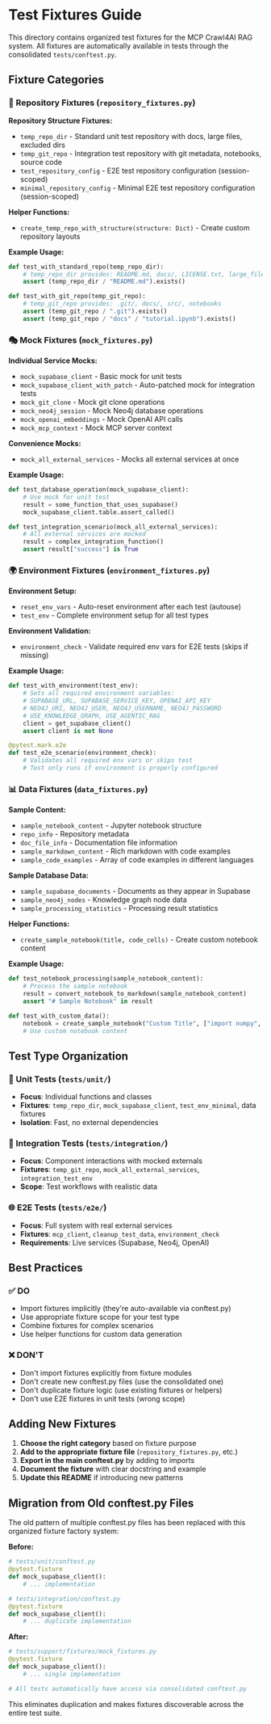 # Test Fixtures Guide

This directory contains organized test fixtures for the MCP Crawl4AI RAG system. All fixtures are automatically available in tests through the consolidated `tests/conftest.py`.

## Fixture Categories

### 📁 Repository Fixtures (`repository_fixtures.py`)

**Repository Structure Fixtures:**
- `temp_repo_dir` - Standard unit test repository with docs, large files, excluded dirs
- `temp_git_repo` - Integration test repository with git metadata, notebooks, source code
- `test_repository_config` - E2E test repository configuration (session-scoped)
- `minimal_repository_config` - Minimal E2E test repository configuration (session-scoped)

**Helper Functions:**
- `create_temp_repo_with_structure(structure: Dict)` - Create custom repository layouts

**Example Usage:**
```python
def test_with_standard_repo(temp_repo_dir):
    # temp_repo_dir provides: README.md, docs/, LICENSE.txt, large_file.md
    assert (temp_repo_dir / "README.md").exists()

def test_with_git_repo(temp_git_repo):
    # temp_git_repo provides: .git/, docs/, src/, notebooks
    assert (temp_git_repo / ".git").exists()
    assert (temp_git_repo / "docs" / "tutorial.ipynb").exists()
```

### 🎭 Mock Fixtures (`mock_fixtures.py`)

**Individual Service Mocks:**
- `mock_supabase_client` - Basic mock for unit tests
- `mock_supabase_client_with_patch` - Auto-patched mock for integration tests
- `mock_git_clone` - Mock git clone operations
- `mock_neo4j_session` - Mock Neo4j database operations
- `mock_openai_embeddings` - Mock OpenAI API calls
- `mock_mcp_context` - Mock MCP server context

**Convenience Mocks:**
- `mock_all_external_services` - Mocks all external services at once

**Example Usage:**
```python
def test_database_operation(mock_supabase_client):
    # Use mock for unit test
    result = some_function_that_uses_supabase()
    mock_supabase_client.table.assert_called()

def test_integration_scenario(mock_all_external_services):
    # All external services are mocked
    result = complex_integration_function()
    assert result["success"] is True
```

### 🌍 Environment Fixtures (`environment_fixtures.py`)

**Environment Setup:**
- `reset_env_vars` - Auto-reset environment after each test (autouse)
- `test_env` - Complete environment setup for all test types

**Environment Validation:**
- `environment_check` - Validate required env vars for E2E tests (skips if missing)

**Example Usage:**
```python
def test_with_environment(test_env):
    # Sets all required environment variables:
    # SUPABASE_URL, SUPABASE_SERVICE_KEY, OPENAI_API_KEY
    # NEO4J_URI, NEO4J_USER, NEO4J_USERNAME, NEO4J_PASSWORD
    # USE_KNOWLEDGE_GRAPH, USE_AGENTIC_RAG
    client = get_supabase_client()
    assert client is not None

@pytest.mark.e2e
def test_e2e_scenario(environment_check):
    # Validates all required env vars or skips test
    # Test only runs if environment is properly configured
```

### 📊 Data Fixtures (`data_fixtures.py`)

**Sample Content:**
- `sample_notebook_content` - Jupyter notebook structure
- `repo_info` - Repository metadata
- `doc_file_info` - Documentation file information  
- `sample_markdown_content` - Rich markdown with code examples
- `sample_code_examples` - Array of code examples in different languages

**Sample Database Data:**
- `sample_supabase_documents` - Documents as they appear in Supabase
- `sample_neo4j_nodes` - Knowledge graph node data
- `sample_processing_statistics` - Processing result statistics

**Helper Functions:**
- `create_sample_notebook(title, code_cells)` - Create custom notebook content

**Example Usage:**
```python
def test_notebook_processing(sample_notebook_content):
    # Process the sample notebook
    result = convert_notebook_to_markdown(sample_notebook_content)
    assert "# Sample Notebook" in result

def test_with_custom_data():
    notebook = create_sample_notebook("Custom Title", ["import numpy", "print('test')"])
    # Use custom notebook content
```

## Test Type Organization

### 🧪 Unit Tests (`tests/unit/`)
- **Focus**: Individual functions and classes
- **Fixtures**: `temp_repo_dir`, `mock_supabase_client`, `test_env_minimal`, data fixtures
- **Isolation**: Fast, no external dependencies

### 🔗 Integration Tests (`tests/integration/`)
- **Focus**: Component interactions with mocked externals
- **Fixtures**: `temp_git_repo`, `mock_all_external_services`, `integration_test_env`
- **Scope**: Test workflows with realistic data

### 🌐 E2E Tests (`tests/e2e/`)
- **Focus**: Full system with real external services
- **Fixtures**: `mcp_client`, `cleanup_test_data`, `environment_check`
- **Requirements**: Live services (Supabase, Neo4j, OpenAI)

## Best Practices

### ✅ DO
- Import fixtures implicitly (they're auto-available via conftest.py)
- Use appropriate fixture scope for your test type
- Combine fixtures for complex scenarios
- Use helper functions for custom data generation

### ❌ DON'T
- Don't import fixtures explicitly from fixture modules
- Don't create new conftest.py files (use the consolidated one)
- Don't duplicate fixture logic (use existing fixtures or helpers)
- Don't use E2E fixtures in unit tests (wrong scope)

## Adding New Fixtures

1. **Choose the right category** based on fixture purpose
2. **Add to the appropriate fixture file** (`repository_fixtures.py`, etc.)
3. **Export in the main conftest.py** by adding to imports
4. **Document the fixture** with clear docstring and example
5. **Update this README** if introducing new patterns

## Migration from Old conftest.py Files

The old pattern of multiple conftest.py files has been replaced with this organized fixture factory system:

**Before:**
```python
# tests/unit/conftest.py
@pytest.fixture
def mock_supabase_client():
    # ... implementation

# tests/integration/conftest.py  
@pytest.fixture
def mock_supabase_client():
    # ... duplicate implementation
```

**After:**
```python
# tests/support/fixtures/mock_fixtures.py
@pytest.fixture
def mock_supabase_client():
    # ... single implementation

# All tests automatically have access via consolidated conftest.py
```

This eliminates duplication and makes fixtures discoverable across the entire test suite.